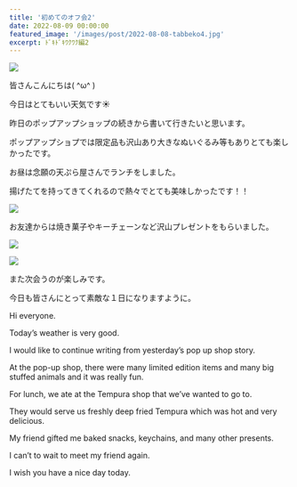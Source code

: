 ```yaml
---
title: '初めてのオフ会2'
date: 2022-08-09 00:00:00
featured_image: '/images/post/2022-08-08-tabbeko4.jpg'
excerpt: ﾄﾞｷﾄﾞｷﾜｸﾜｸ編2
---
```


![](https://yutarochan.github.io/yurumina/images/post/2022-08-08-tabbeko4.jpg)

皆さんこんにちは( ^ω^ )

今日はとてもいい天気です☀️

昨日のポップアップショップの続きから書いて行きたいと思います。

ポップアップショプでは限定品も沢山あり大きなぬいぐるみ等もありとても楽しかったです。

お昼は念願の天ぷら屋さんでランチをしました。

揚げたてを持ってきてくれるので熱々でとても美味しかったです！！

![](https://yutarochan.github.io/yurumina/images/post/2022-08-08-tabbeko1.jpg)

お友達からは焼き菓子やキーチェーンなど沢山プレゼントをもらいました。

![](https://yutarochan.github.io/yurumina/images/post/2022-08-08-tabbeko2.jpg)

![](https://yutarochan.github.io/yurumina/images/post/2022-08-08-tabbeko3.jpg)

また次会うのが楽しみです。

今日も皆さんにとって素敵な１日になりますように。


Hi everyone. 

Today’s weather is very good.

I would like to continue writing from yesterday’s pop up shop story. 

At the pop-up shop, there were many limited edition items and many big stuffed animals and it was really fun. 

For lunch, we ate at the Tempura shop that we’ve wanted to go to. 

They would serve us freshly deep fried Tempura which was hot and very delicious. 

My friend gifted me baked snacks, keychains, and many other presents. 

I can’t to wait to meet my friend again. 

I wish you have a nice day today. 

